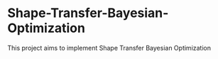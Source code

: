 # Shape-Transfer-Bayesian-Optimization
This project aims to implement Shape Transfer Bayesian Optimization
